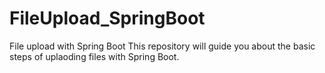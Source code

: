 # FileUpload_SpringBoot
File upload with Spring Boot
This repository will guide you about the basic steps of uplaoding files with Spring Boot.
